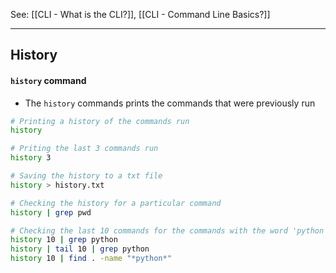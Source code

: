 See: [[CLI - What is the CLI?]], [[CLI - Command Line Basics?]]

---

## History

#### `history` command
* The `history` commands prints the commands that were previously run
```bash
# Printing a history of the commands run
history

# Priting the last 3 commands run
history 3

# Saving the history to a txt file
history > history.txt

# Checking the history for a particular command
history | grep pwd

# Checking the last 10 commands for the commands with the word 'python'
history 10 | grep python
history | tail 10 | grep python
history 10 | find . -name "*python*"
```

